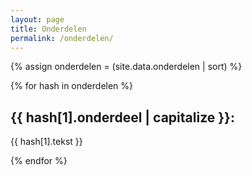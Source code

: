 ```yaml
---
layout: page
title: Onderdelen
permalink: /onderdelen/
---
```

{% assign onderdelen = (site.data.onderdelen | sort) %}
<div class="kolommen">
{% for hash in onderdelen %}
  <div class="blok">
  <h2>{{ hash[1].onderdeel | capitalize }}:</h2>
  <p> {{ hash[1].tekst }} </p>
  </div>
{% endfor %}
</div>
